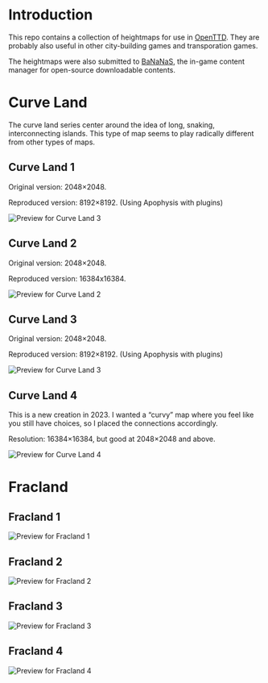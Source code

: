 # Introduction
This repo contains a collection of heightmaps for use in [OpenTTD](https://www.openttd.org/). They are probably also useful in other city-building games and transporation games.

The heightmaps were also submitted to [BaNaNaS](https://bananas.openttd.org/), the in-game content manager for open-source downloadable contents.

# Curve Land
The curve land series center around the idea of long, snaking, interconnecting islands. This type of map seems to play radically different from other types of maps.

## Curve Land 1
Original version: 2048×2048.

Reproduced version: 8192×8192. (Using Apophysis with plugins)

![Preview for Curve Land 3](https://raw.githubusercontent.com/ahyangyi/openttd-heightmaps/main/Curve%20Land%201/preview.png)

## Curve Land 2
Original version: 2048×2048.

Reproduced version: 16384x16384.

![Preview for Curve Land 2](https://raw.githubusercontent.com/ahyangyi/openttd-heightmaps/main/Curve%20Land%202/preview.png)

## Curve Land 3
Original version: 2048×2048.

Reproduced version: 8192×8192. (Using Apophysis with plugins)

![Preview for Curve Land 3](https://raw.githubusercontent.com/ahyangyi/openttd-heightmaps/main/Curve%20Land%203/preview.png)

## Curve Land 4
This is a new creation in 2023. I wanted a “curvy” map where you feel like you still have choices, so I placed the connections accordingly.

Resolution: 16384×16384, but good at 2048×2048 and above.

![Preview for Curve Land 4](https://raw.githubusercontent.com/ahyangyi/openttd-heightmaps/main/Curve%20Land%204/preview.png)

# Fracland
## Fracland 1
![Preview for Fracland 1](https://raw.githubusercontent.com/ahyangyi/openttd-heightmaps/main/Fracland%201/preview.png)

## Fracland 2
![Preview for Fracland 2](https://raw.githubusercontent.com/ahyangyi/openttd-heightmaps/main/Fracland%202/preview.png)

## Fracland 3
![Preview for Fracland 3](https://raw.githubusercontent.com/ahyangyi/openttd-heightmaps/main/Fracland%203/preview.png)

## Fracland 4
![Preview for Fracland 4](https://raw.githubusercontent.com/ahyangyi/openttd-heightmaps/main/Fracland%204/preview.png)
